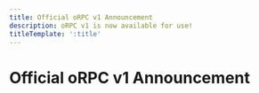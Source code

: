 ```yaml
---
title: Official oRPC v1 Announcement
description: oRPC v1 is now available for use!
titleTemplate: ':title'
---
```


# Official oRPC v1 Announcement
